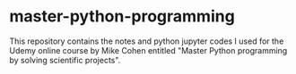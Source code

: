 # master-python-programming
This repository contains the notes and python jupyter codes I used for the Udemy online course by Mike Cohen entitled "Master Python programming by solving scientific projects".
